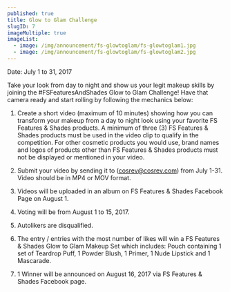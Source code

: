 ```yaml
---
published: true
title: Glow to Glam Challenge
slugID: 7
imageMultiple: true
imageList:
  - image: /img/announcement/fs-glowtoglam/fs-glowtoglam1.jpg
  - image: /img/announcement/fs-glowtoglam/fs-glowtoglam2.jpg
---
```

Date: July 1 to 31, 2017

Take your look from day to night and show us your legit makeup skills by joining the #FSFeaturesAndShades Glow to Glam Challenge! Have that camera ready and start rolling by following the mechanics below:

1. Create a short video (maximum of 10 minutes) showing how you can transform your makeup from a day to night look using your favorite FS Features & Shades products. A minimum of three (3) FS Features & Shades products must be used in the video clip to qualify in the competition. For other cosmetic products you would use, brand names and logos of products other than FS Features & Shades products must not be displayed or mentioned in your video.

2. Submit your video by sending it to (cosrev@cosrev.com) from July 1-31. Video should be in MP4 or MOV format. 

3. Videos will be uploaded in an album on FS Features & Shades Facebook Page on August 1.

4. Voting will be from August 1 to 15, 2017.

5. Autolikers are disqualified.

6. The entry / entries with the most number of likes will win a FS Features & Shades Glow to Glam Makeup Set which includes: Pouch containing 1 set of Teardrop Puff, 1 Powder Blush, 1 Primer, 1 Nude Lipstick and 1 Mascarade.

7. 1 Winner will be announced on August 16, 2017 via FS Features & Shades Facebook page.
